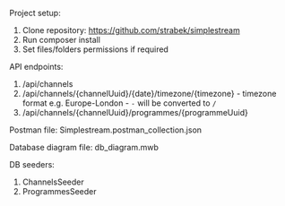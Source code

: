 Project setup:
1. Clone repository: https://github.com/strabek/simplestream
2. Run composer install
3. Set files/folders permissions if required

API endpoints:
1. /api/channels
2. /api/channels/{channelUuid}/{date}/timezone/{timezone} - timezone format e.g. Europe-London - `-` will be converted to `/`
3. /api/channels/{channelUuid}/programmes/{programmeUuid}

Postman file: Simplestream.postman_collection.json

Database diagram file: db_diagram.mwb

DB seeders:
1. ChannelsSeeder
2. ProgrammesSeeder

